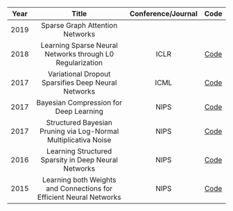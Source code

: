 |Year| Title  |  Conference/Journal          | Code      | 
|:--:|:-----------------------------------------------------------------------------------:|:-----------:|:-------:|
|2019| Sparse Graph Attention Networks |  |    | 
|2018| Learning Sparse Neural Networks through L0 Regularization | ICLR | [Code](https://github.com/AMLab-Amsterdam/L0_regularization)   | 
|2017| Variational Dropout Sparsifies Deep Neural Networks | ICML | [Code](https://github.com/bayesgroup/variational-dropout-sparsifies-dnn)   | 
|2017| Bayesian Compression for Deep Learning | NIPS | [Code](https://github.com/KarenUllrich/Tutorial_BayesianCompressionForDL)  | 
|2017| Structured Bayesian Pruning via Log-Normal Multiplicativa Noise | NIPS | [Code](https://github.com/necludov/group-sparsity-sbp)   | 
|2016| Learning Structured Sparsity in Deep Neural Networks | NIPS |[Code](https://github.com/wenwei202/caffe)|
|2015| Learning both Weights and Connections for Efficient Neural Networks | NIPS |[Code](https://github.com/songhan/Deep-Compression-AlexNet)|
